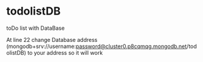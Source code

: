 # todolistDB
toDo list with DataBase

At line 22 change Database address (mongodb+srv://username:password@cluster0.p8cqmqg.mongodb.net/todolistDB) to your address so it will work
